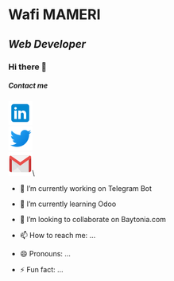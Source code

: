 # **Wafi MAMERI** 
## *Web Developer*
### Hi there 👋
##### Contact me



[![Linked][lk]](https://www.linkedin.com/in/ouafi-mameri-4719488b/)\
[![Twitter][tw]](https://twitter.com/wafi_Mameri)\
[![Gmail][gm]](mailto:mameri.wafi@gmail.com)\


[lk]: ./images/linkedin.png "My LinkedIn"
[tw]: ./images/twitter.png "My Twitter"
[gm]: ./images/gmail.png "My Gmail"



- 🔭 I’m currently working on Telegram Bot
- 🌱 I’m currently learning Odoo 
- 👯 I’m looking to collaborate on Baytonia.com

- 📫 How to reach me: ...
- 😄 Pronouns: ...
- ⚡ Fun fact: ...

